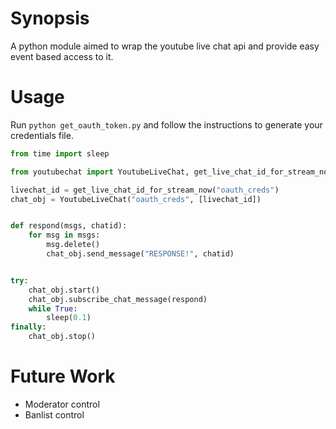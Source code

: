 # Synopsis

A python module aimed to wrap the youtube live chat api and provide easy event based access to it.

# Usage

Run `python get_oauth_token.py` and follow the instructions to generate your credentials file.

```python
from time import sleep

from youtubechat import YoutubeLiveChat, get_live_chat_id_for_stream_now

livechat_id = get_live_chat_id_for_stream_now("oauth_creds")
chat_obj = YoutubeLiveChat("oauth_creds", [livechat_id])


def respond(msgs, chatid):
    for msg in msgs:
        msg.delete()
        chat_obj.send_message("RESPONSE!", chatid)


try:
    chat_obj.start()
    chat_obj.subscribe_chat_message(respond)
    while True:
        sleep(0.1)
finally:
    chat_obj.stop()
```

# Future Work

- Moderator control
- Banlist control
